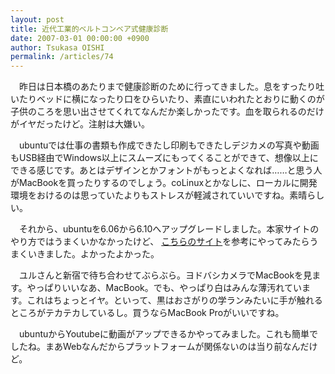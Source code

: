 ```yaml
---
layout: post
title: 近代工業的ベルトコンベア式健康診断
date: 2007-03-01 00:00:00 +0900
author: Tsukasa OISHI
permalink: /articles/74
---
```


　昨日は日本橋のあたりまで健康診断のために行ってきました。息をすったり吐いたりベッドに横になったり口をひらいたり、素直にいわれたとおりに動くのが子供のころを思い出させてくれてなんだか楽しかったです。血を取られるのだけがイヤだったけど。注射は大嫌い。

　ubuntuでは仕事の書類も作成できたし印刷もできたしデジカメの写真や動画もUSB経由でWindows以上にスムーズにもってくることができて、想像以上にできる感じです。あとはデザインとかフォントがもっとよくなれば……と思う人がMacBookを買ったりするのでしょう。coLinuxとかなしに、ローカルに開発環境をおけるのは思っていたよりもストレスが軽減されていいですね。素晴らしい。

　それから、ubuntuを6.06から6.10へアップグレードしました。本家サイトのやり方ではうまくいかなかったけど、 [こちらのサイト](http://foma-zakki.cocolog-nifty.com/zakki/2007/01/_ubuntu_upgrade.html)を参考にやってみたらうまくいきました。よかったよかった。

　ユルさんと新宿で待ち合わせてぶらぶら。ヨドバシカメラでMacBookを見ます。やっぱりいいなあ、MacBook。でも、やっぱり白はみんな薄汚れています。これはちょっとイヤ。といって、黒はおさがりの学ランみたいに手が触れるところがテカテカしているし。買うならMacBook Proがいいですね。

　ubuntuからYoutubeに動画がアップできるかやってみました。これも簡単でしたね。まあWebなんだからプラットフォームが関係ないのは当り前なんだけど。

